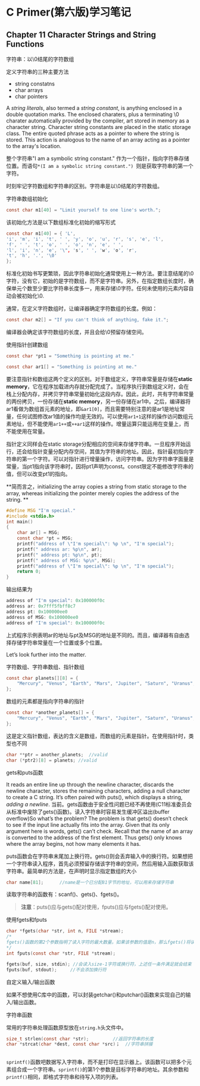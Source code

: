 # C Primer(第六版)学习笔记





## Chapter 11 Character Strings and String Functions

字符串：以\0结尾的字符数组

定义字符串的三种主要方法

- string constatns
- char arrays
- char pointers

A *string literals*, also termed a *string constant*, is anything enclosed in a double quotation marks. The enclosed charaters, plus a terminating \0 charater automatically provided by the compiler, art stored in memory as a character string. Character string constants are placed in the static storage class. The entire quoted phrase acts as a pointer to where the string is stored. This action is analogous to the name of an array acting as a pointer to the array's location.

整个字符串"I am a symbolic string constant."  作为一个指针，指向字符串存储位置。而语句`*(I am a symbolic string constant.") `则是获取字符串的第一个字符。

时刻牢记字符数组和字符串的区别。字符串是以\0结尾的字符数组。

字符串数组初始化

```C
const char m1[40] = "Limit yourself to one line's worth.";
```

该初始化方法是以下数组标准化初始的缩写形式

```C
const char m1[40] = { 'L',
'i', 'm', 'i', 't', ' ', 'y', 'o', 'u', 'r', 's', 'e', 'l',
'f', ' ', 't', 'o', ' ', 'o', 'n', 'e', ' ',
'l', 'i', 'n', 'e', '\", 's', ' ', 'w', 'o', 'r',
't', 'h', '.', '\0'
};
```

标准化初始书写更繁琐，因此字符串初始化通常使用上一种方法。要注意结尾的\0字符，没有它，初始的是字符数组，而不是字符串。另外，在指定数组长度时，确保单元个数至少要比字符串长度多一，用来存储\0字符。任何未使用的元素内容自动会被初始化\0.

通常，在定义字符数组时，让编译器确定字符数组的长度。例如：

```C
const char m2[] = "If you can't think of anything, fake it.";
```

编译器会确定该字符数组的长度，并且会给\0预留存储空间。

使用指针创建数组

```C
const char *pt1 = "Something is pointing at me."
```

```C
const char ar1[] = "Something is pointing at me."
```

要注意指针和数组这两个定义的区别。对于数组定义，字符串常量是存储在**static memory**，它在程序加载进内存就分配完成了。当程序执行到数组定义时，会在栈上分配内存，并拷贝字符串常量初始化这段内存。因此，此时，共有字符串常量的两份拷贝，一份存储在**static memory**，另一份存储在ar1中。之后，编译器将ar1看做为数组首元素的地址，即`&ar1[0]`，而且需要特别注意的是ar1是地址常量，任何试图修改ar1值的操作均是无效的。可以使用`ar1+1`这样的操作访问数组元素地址，但不能使用`ar1++`或`++ar1`这样的操作。增量运算只能运用在变量上，而不能使用在常量。

指针定义同样会在static storage分配相应的空间来存储字符串。一旦程序开始运行，还会给指针变量分配内存空间，其值为字符串的地址。因此，指针最初指向字符串的第一个字符。可以对指针进行增量操作，访问字符串。因为字符串字面量是常量，当pt1指向该字符串时，因将pt1声明为const。const限定不能修改字符串的值，但可以改变pt1的指向。

**简而言之，initializing the array copies a string from static storage to the array, whereas initializing the pointer merely copies the address of the string. **

```c
#define MSG "I'm special."
#include <stdio.h>
int main()
{
    char ar[] = MSG;
    const char *pt = MSG;
    printf("address of \"I'm special\": %p \n", "I'm special");
    printf(" address ar: %p\n", ar);
    printf(" address pt: %p\n", pt);
    printf(" address of MSG: %p\n", MSG);
    printf("address of \"I'm special\": %p \n", "I'm special");
    return 0;
}
```

输出结果为

```C
address of "I'm special": 0x100000f0c
address ar: 0x7fff5fbff8c7
address pt: 0x100000ee0
address of MSG: 0x100000ee0
address of "I'm special": 0x100000f0c
```

上式程序示例表明ar的地址与pt及MSG的地址是不同的。而且，编译器有自由选择存储字符串常量在一个位置或多个位置。

Let’s look further into the matter.  

字符数组、字符串数组、指针数组

```C
const char planets[][8] = {
    "Mercury", "Venus", "Earth", "Mars", "Jupiter", "Saturn", "Uranus", "Neptune", "Pluto"
};
```

数组的元素都是指向字符串的指针

```C
const char *another_planets[] = {
    "Mercury", "Venus", "Earth", "Mars", "Jupiter", "Saturn", "Uranus", "Neptune", "Pluto"
};
```

这是定义指针数组，表达的含义是数组，而数组的元素是指针。在使用指针时，类型也不同

```C
char **ptr = another_planets;  //valid
char (*ptr2)[8] = planets; //valid
```

gets和puts函数

It reads an entire line up through the newline character, discards the newline character, stores the remaining characters, adding a null character to create a C string. It’s often paired with puts(), which displays a string, *adding a newline*.   当前。gets函数由于安全性问题已经不再使用(C11标准委员会从标准中废除了gets()函数)。读入字符串时容易发生缓冲区溢出(buffer overflow)So what’s the problem? The problem is that gets() doesn’t check to see if the input line actually fits into the array. Given that its only argument here is words, gets() can’t check. Recall that the name of an array is converted to the address of the first element. Thus gets() only knows where the array begins, not how many elements it has.  

puts函数会在字符串末尾加上换行符。gets()则会丢弃输入中的换行符。如果想把一个字符串读入程序，首先必须预留存储该字符串的空间，然后用输入函数获取该字符串。最简单的方法是，在声明时显示指定数组的大小

```c
char name[81];		//name是一个已分配81字节的地址，可以用来存储字符串
```

读取字符串的函数有：scanf()、gets()、fgets()。

> **注意**：puts()应与gets()配对使用，fputs()应与fgets()配对使用。

使用fgets和fputs

```c
char *fgets(char *str, int n, FILE *stream);
/*
fgets()函数的第2个参数指明了读入字符的最大数量。如果该参数的值是n，那么fgets()将读入n-1个字符，或者读到遇到的第一个换行符为止。如果fgets()读到一个换行符，会把它储存在字符串中。这点与gets()不同，gets()会丢弃换行符。fgets()函数的第3个参数指明要读入的文件。如果读入从键盘输入的数据，则以stdin（标准输入）作为参数，该标识符定义在stdio.h中。
*/
int fputs(const char *str, FILE *stream);
```



```C
fgets(buf, size, stdin); //会读入size-1字符或换行符，上述任一条件满足就会结束
fputs(buf, stdout);		//不会添加换行符
```

自定义输入/输出函数

如果不想使用C库中的函数，可以封装getchar()和putchar()函数来实现自己的输入/输出函数。

字符串函数

常用的字符串处理函数原型放在`string.h`头文件中。

```c
size_t strlen(const char *str);			//返回字符串的长度
char *strcat(char *dest, const char *src)；	//字符串拼接
   
```

`sprintf()`函数吧数据写入字符串，而不是打印在显示器上。该函数可以把多个元素组合成一个字符串。`sprintf()`的第1个参数是目标字符串的地址。其余参数和`printf()`相同，即格式字符串和待写入项的列表。



